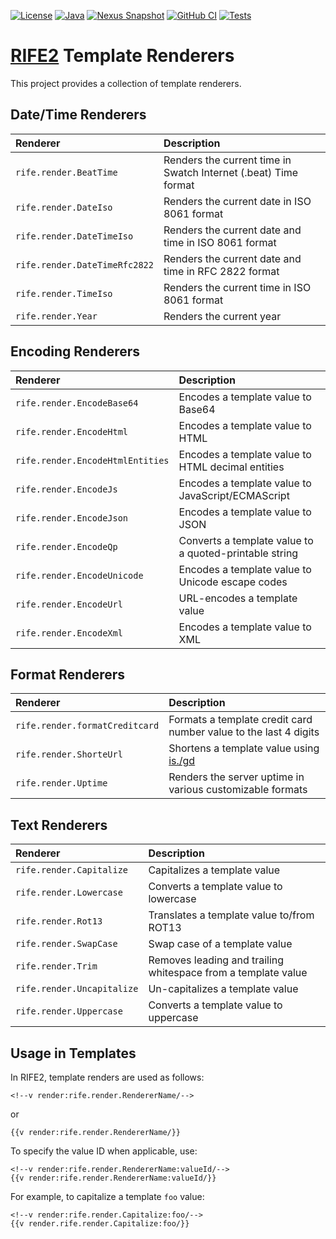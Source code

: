 [![License](https://img.shields.io/badge/license-Apache%20License%202.0-blue.svg)](https://opensource.org/licenses/Apache-2.0)
[![Java](https://img.shields.io/badge/java-17%2B-blue)](https://www.oracle.com/java/technologies/javase/jdk17-archive-downloads.html)
[![Nexus Snapshot](https://img.shields.io/nexus/s/com.uwyn.rife2/rife2-renderers?server=https%3A%2F%2Fs01.oss.sonatype.org%2F)](https://s01.oss.sonatype.org/content/repositories/snapshots/com/uwyn/rife2/rife2-renderers/)
[![GitHub CI](https://github.com/rife2/rife2-template-renderers/actions/workflows/gradle.yml/badge.svg)](https://github.com/rife2/rife2-template-renderers/actions/workflows/gradle.yml)
[![Tests](https://rife2.com/tests-badge/badge/com.uwyn.rife2/rife2-renderers)](https://github.com/rife2/rife2-template-renderers/actions/workflows/gradle.yml)

# [RIFE2](https://rife2.com/) Template Renderers

This project provides a collection of template renderers.

## Date/Time Renderers

| Renderer                         | Description                                                     |
|:---------------------------------|:----------------------------------------------------------------|
| `rife.render.BeatTime`           | Renders the current time in Swatch Internet (.beat) Time format |
| `rife.render.DateIso`            | Renders the current date in ISO 8061 format                     |
| `rife.render.DateTimeIso`        | Renders the current date and time in ISO 8061 format            |
| `rife.render.DateTimeRfc2822`    | Renders the current date and time in RFC 2822 format            |
| `rife.render.TimeIso`            | Renders the current time in ISO 8061 format                     |
| `rife.render.Year`               | Renders the current year                                        |

## Encoding Renderers

| Renderer                         | Description                                            |
|:---------------------------------|:-------------------------------------------------------|
| `rife.render.EncodeBase64`       | Encodes a template value to Base64                     |
| `rife.render.EncodeHtml`         | Encodes a template value to HTML                       |
| `rife.render.EncodeHtmlEntities` | Encodes a template value to HTML decimal entities      |
| `rife.render.EncodeJs`           | Encodes a template value to JavaScript/ECMAScript      |
| `rife.render.EncodeJson`         | Encodes a template value to JSON                       |
| `rife.render.EncodeQp`           | Converts a template value to a quoted-printable string |
| `rife.render.EncodeUnicode`      | Encodes a template value to Unicode escape codes       |
| `rife.render.EncodeUrl`          | URL-encodes a template value                           |
| `rife.render.EncodeXml`          | Encodes a template value to XML                        |

## Format Renderers

| Renderer                       | Description                                                      |
|:-------------------------------|:-----------------------------------------------------------------|
| `rife.render.formatCreditcard` | Formats a template credit card number value to the last 4 digits |
| `rife.render.ShorteUrl`        | Shortens a template value using [is./gd](https://is.gd/)         |
| `rife.render.Uptime`           | Renders the server uptime in various customizable formats        |


## Text Renderers

| Renderer                    | Description                                                   |
|:----------------------------|:--------------------------------------------------------------|
| `rife.render.Capitalize`    | Capitalizes a template value                                  |
| `rife.render.Lowercase`     | Converts a template value to lowercase                        |
| `rife.render.Rot13`         | Translates a template value to/from ROT13                     |
| `rife.render.SwapCase`      | Swap case of a template value                                 |
| `rife.render.Trim`          | Removes leading and trailing whitespace from a template value |
| `rife.render.Uncapitalize`  | Un-capitalizes a template value                               |
| `rife.render.Uppercase`     | Converts a template value to uppercase                        |

## Usage in Templates

In RIFE2, template renders are used as follows:

```plain
<!--v render:rife.render.RendererName/-->
```

or

```plain
{{v render:rife.render.RendererName/}}
```

To specify the value ID when applicable, use:

```plain
<!--v render:rife.render.RendererName:valueId/-->
{{v render:rife.render.RendererName:valueId/}}
```

For example, to capitalize a template `foo` value:

```plain
<!--v render:rife.render.Capitalize:foo/-->
{{v render.rife.render.Capitalize:foo/}}
```
